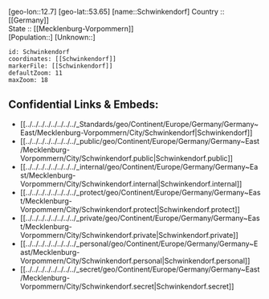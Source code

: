 ﻿---
location: [53.65,12.7] 
mapzoom: [7,12] 
mapmarker: city 
type: City
tags:
- geo/City


SpocWebEntityId: 34123
isDeleted: false
confidential: public

---
[geo-lon::12.7] 
[geo-lat::53.65] 
[name::Schwinkendorf] 
Country :: [[Germany]]  
State :: [[Mecklenburg-Vorpommern]]  
[Population::] 
[Unknown::] 


```leaflet
id: Schwinkendorf
coordinates: [[Schwinkendorf]] 
markerFile: [[Schwinkendorf]] 
defaultZoom: 11 
maxZoom: 18
```


## Confidential Links & Embeds: 
- [[../../../../../../../../_Standards/geo/Continent/Europe/Germany/Germany~East/Mecklenburg-Vorpommern/City/Schwinkendorf|Schwinkendorf]] 
- [[../../../../../../../../_public/geo/Continent/Europe/Germany/Germany~East/Mecklenburg-Vorpommern/City/Schwinkendorf.public|Schwinkendorf.public]] 
- [[../../../../../../../../_internal/geo/Continent/Europe/Germany/Germany~East/Mecklenburg-Vorpommern/City/Schwinkendorf.internal|Schwinkendorf.internal]] 
- [[../../../../../../../../_protect/geo/Continent/Europe/Germany/Germany~East/Mecklenburg-Vorpommern/City/Schwinkendorf.protect|Schwinkendorf.protect]] 
- [[../../../../../../../../_private/geo/Continent/Europe/Germany/Germany~East/Mecklenburg-Vorpommern/City/Schwinkendorf.private|Schwinkendorf.private]] 
- [[../../../../../../../../_personal/geo/Continent/Europe/Germany/Germany~East/Mecklenburg-Vorpommern/City/Schwinkendorf.personal|Schwinkendorf.personal]] 
- [[../../../../../../../../_secret/geo/Continent/Europe/Germany/Germany~East/Mecklenburg-Vorpommern/City/Schwinkendorf.secret|Schwinkendorf.secret]] 
